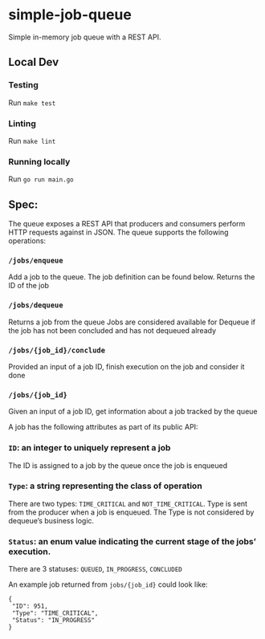 # simple-job-queue

Simple in-memory job queue with a REST API.

## Local Dev

### Testing
Run `make test`

### Linting
Run `make lint`

### Running locally
Run `go run main.go`

## Spec:

The queue exposes a REST API that producers and consumers perform HTTP requests against in JSON. The queue supports the following operations:

### `/jobs/enqueue`
Add a job to the queue.  The job definition can be found below.
Returns the ID of the job

### `/jobs/dequeue`
Returns a job from the queue
Jobs are considered available for Dequeue if the job has not been concluded and has not dequeued already

### `/jobs/{job_id}/conclude`
Provided an input of a job ID, finish execution on the job and consider it done

### `/jobs/{job_id}`
Given an input of a job ID, get information about a job tracked by the queue

A job has the following attributes as part of its public API:

### `ID`: an integer to uniquely represent a job
The ID is assigned to a job by the queue once the job is enqueued

### `Type`: a string representing the class of operation
There are two types: `TIME_CRITICAL` and `NOT_TIME_CRITICAL`. Type is sent from the producer when a job is enqueued.
The Type is not considered by dequeue’s business logic.

### `Status`: an enum value indicating the current stage of the jobs’ execution.

There are 3 statuses: `QUEUED`, `IN_PROGRESS`, `CONCLUDED`


An example job returned from `jobs/{job_id}` could look like:

```
{
 "ID": 951,
 "Type": "TIME_CRITICAL",
 "Status": "IN_PROGRESS"
}
```
